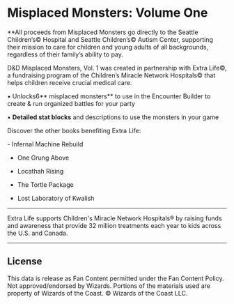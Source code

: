 # Misplaced Monsters: Volume One

**All proceeds from Misplaced Monsters go directly to the Seattle Children’s© Hospital and Seattle Children’s© Autism Center, supporting their mission to care for children and young adults of all backgrounds, regardless of their family’s ability to pay.

D&D Misplaced Monsters, Vol. 1 was created in partnership with Extra Life©, a fundraising program of the Children’s Miracle Network Hospitals© that helps children receive crucial medical care.

• Unlocks6** misplaced monsters** to use in the Encounter Builder to create & run organized battles for your party<br>

• **Detailed stat blocks** and descriptions to use the monsters in your game<br>

Discover the other books benefiting Extra Life:<br>

\- Infernal Machine Rebuild<br>

- One Grung Above<br>

- Locathah Rising

- The Tortle Package<br>

- Lost Laboratory of Kwalish

---

Extra Life supports Children's Miracle Network Hospitals® by raising funds and awareness that provide 32 million treatments each year to kids across the U.S. and Canada.

---

## License

This data is release as Fan Content permitted under the Fan Content Policy. Not approved/endorsed by Wizards. Portions of the materials used are property of Wizards of the Coast. © Wizards of the Coast LLC.

